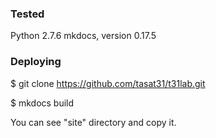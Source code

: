 ### Tested
Python 2.7.6
mkdocs, version 0.17.5

### Deploying

$ git clone https://github.com/tasat31/t31lab.git

$ mkdocs build

You can see "site" directory and copy it.
